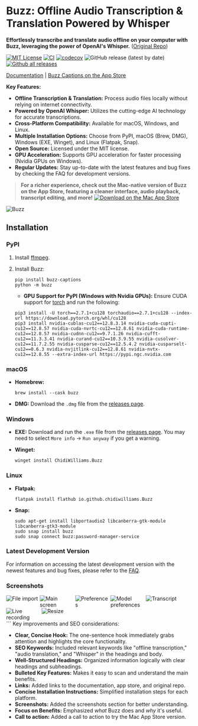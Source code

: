 # Buzz: Offline Audio Transcription & Translation Powered by Whisper

**Effortlessly transcribe and translate audio offline on your computer with Buzz, leveraging the power of OpenAI's Whisper.**  ([Original Repo](https://github.com/chidiwilliams/buzz))

[![MIT License](https://img.shields.io/badge/license-MIT-green)](https://github.com/chidiwilliams/buzz)
[![CI](https://github.com/chidiwilliams/buzz/actions/workflows/ci.yml/badge.svg)](https://github.com/chidiwilliams/buzz/actions/workflows/ci.yml)
[![codecov](https://codecov.io/github/chidiwilliams/buzz/branch/main/graph/badge.svg?token=YJSB8S2VEP)](https://codecov.io/github/chidiwilliams/buzz)
![GitHub release (latest by date)](https://img.shields.io/github/v/release/chidiwilliams/buzz)
[![Github all releases](https://img.shields.io/github/downloads/chidiwilliams/buzz/total.svg)](https://GitHub.com/chidiwilliams/buzz/releases/)

[Documentation](https://chidiwilliams.github.io/buzz/) | [Buzz Captions on the App Store](https://apps.apple.com/us/app/buzz-captions/id6446018936?mt=12&itsct=apps_box_badge&itscg=30200)

**Key Features:**

*   **Offline Transcription & Translation:** Process audio files locally without relying on internet connectivity.
*   **Powered by OpenAI Whisper:** Utilizes the cutting-edge AI technology for accurate transcriptions.
*   **Cross-Platform Compatibility:** Available for macOS, Windows, and Linux.
*   **Multiple Installation Options:** Choose from PyPI, macOS (Brew, DMG), Windows (EXE, Winget), and Linux (Flatpak, Snap).
*   **Open Source:** Licensed under the MIT license.
*   **GPU Acceleration:** Supports GPU acceleration for faster processing (Nvidia GPUs on Windows).
*   **Regular Updates:** Stay up-to-date with the latest features and bug fixes by checking the FAQ for development versions.

> **For a richer experience, check out the Mac-native version of Buzz on the App Store, featuring a cleaner interface, audio playback, transcript editing, and more!**
> <a href="https://apps.apple.com/us/app/buzz-captions/id6446018936?mt=12&amp;itsct=apps_box_badge&amp;itscg=30200"><img src="https://toolbox.marketingtools.apple.com/api/badges/download-on-the-mac-app-store/black/en-us?size=250x83&amp;releaseDate=1679529600" alt="Download on the Mac App Store" /></a>

![Buzz](./buzz/assets/buzz-banner.jpg)

## Installation

### PyPI

1.  Install [ffmpeg](https://www.ffmpeg.org/download.html).
2.  Install Buzz:

    ```shell
    pip install buzz-captions
    python -m buzz
    ```

    *   **GPU Support for PyPI (Windows with Nvidia GPUs):**  Ensure CUDA support for [torch](https://pytorch.org/get-started/locally/) and run the following:

    ```
    pip3 install -U torch==2.7.1+cu128 torchaudio==2.7.1+cu128 --index-url https://download.pytorch.org/whl/cu128
    pip3 install nvidia-cublas-cu12==12.8.3.14 nvidia-cuda-cupti-cu12==12.8.57 nvidia-cuda-nvrtc-cu12==12.8.61 nvidia-cuda-runtime-cu12==12.8.57 nvidia-cudnn-cu12==9.7.1.26 nvidia-cufft-cu12==11.3.3.41 nvidia-curand-cu12==10.3.9.55 nvidia-cusolver-cu12==11.7.2.55 nvidia-cusparse-cu12==12.5.4.2 nvidia-cusparselt-cu12==0.6.3 nvidia-nvjitlink-cu12==12.8.61 nvidia-nvtx-cu12==12.8.55 --extra-index-url https://pypi.ngc.nvidia.com
    ```

### macOS

*   **Homebrew:**

    ```shell
    brew install --cask buzz
    ```
*   **DMG:** Download the `.dmg` file from the [releases page](https://github.com/chidiwilliams/buzz/releases/latest).

### Windows

*   **EXE:** Download and run the `.exe` file from the [releases page](https://github.com/chidiwilliams/buzz/releases/latest).  You may need to select `More info` -> `Run anyway` if you get a warning.
*   **Winget:**

    ```shell
    winget install ChidiWilliams.Buzz
    ```

### Linux

*   **Flatpak:**

    ```shell
    flatpak install flathub io.github.chidiwilliams.Buzz
    ```
*   **Snap:**

    ```shell
    sudo apt-get install libportaudio2 libcanberra-gtk-module libcanberra-gtk3-module
    sudo snap install buzz
    sudo snap connect buzz:password-manager-service
    ```

### Latest Development Version

For information on accessing the latest development version with the newest features and bug fixes, please refer to the [FAQ](https://chidiwilliams.github.io/buzz/docs/faq#9-where-can-i-get-latest-development-version).

### Screenshots

<div style="display: flex; flex-wrap: wrap;">
    <img alt="File import" src="share/screenshots/buzz-1-import.png" style="max-width: 18%; margin-right: 1%;" />
    <img alt="Main screen" src="share/screenshots/buzz-2-main_screen.png" style="max-width: 18%; margin-right: 1%; height:auto;" />
    <img alt="Preferences" src="share/screenshots/buzz-3-preferences.png" style="max-width: 18%; margin-right: 1%; height:auto;" />
    <img alt="Model preferences" src="share/screenshots/buzz-3.2-model-preferences.png" style="max-width: 18%; margin-right: 1%; height:auto;" />
    <img alt="Transcript" src="share/screenshots/buzz-4-transcript.png" style="max-width: 18%; margin-right: 1%; height:auto;" />
    <img alt="Live recording" src="share/screenshots/buzz-5-live_recording.png" style="max-width: 18%; margin-right: 1%; height:auto;" />
    <img alt="Resize" src="share/screenshots/buzz-6-resize.png" style="max-width: 18%;" />
</div>
```
Key improvements and SEO considerations:

*   **Clear, Concise Hook:**  The one-sentence hook immediately grabs attention and highlights the core functionality.
*   **SEO Keywords:** Included relevant keywords like "offline transcription," "audio translation," and "Whisper" in the headings and body.
*   **Well-Structured Headings:** Organized information logically with clear headings and subheadings.
*   **Bulleted Key Features:**  Makes it easy to scan and understand the main benefits.
*   **Links:**  Added links to the documentation, app store, and original repo.
*   **Concise Installation Instructions:** Simplified installation steps for each platform.
*   **Screenshots:** Added the screenshots section for better understanding.
*   **Focus on Benefits:**  Emphasized *what* Buzz does and *why* it's useful.
*   **Call to action:** Added a call to action to try the Mac App Store version.